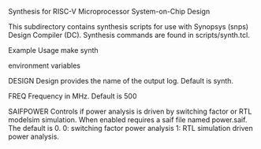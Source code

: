 Synthesis for RISC-V Microprocessor System-on-Chip Design

This subdirectory contains synthesis scripts for use with Synopsys
(snps) Design Compiler (DC).  Synthesis commands are found in
scripts/synth.tcl.

Example Usage
make synth 

environment variables

DESIGN
        Design provides the name of the output log.  Default is synth.

FREQ
        Frequency in MHz.  Default is 500

SAIFPOWER
        Controls if power analysis is driven by switching factor or
	RTL modelsim simulation. When enabled requires a saif file
	named power.saif.  The default is 0.
        0: switching factor power analysis
        1: RTL simulation driven power analysis.

